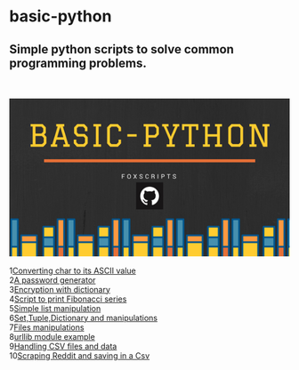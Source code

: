 # basic-python

## Simple python scripts to solve common programming problems.

<br/><br/>
![basic---python](https://github.com/foxscripts/basic-python/blob/master/%23basic-python.png)


1[Converting char to its ASCII value](ascii.py)\
2[A password generator](passgen.py)\
3[Encryption with dictionary](encryptdict.py)\
4[Script to print Fibonacci series](fibonacci.py)\
5[Simple list manipulation](list.py)\
6[Set,Tuple,Dictionary and manipulations](setstuplesdict.py)\
7[Files manipulations](files.py)\
8[urllib module example](urllib.py)\
9[Handling CSV files and data](csv.py)\
10[Scraping Reddit and saving in a Csv](scrapper.py)

